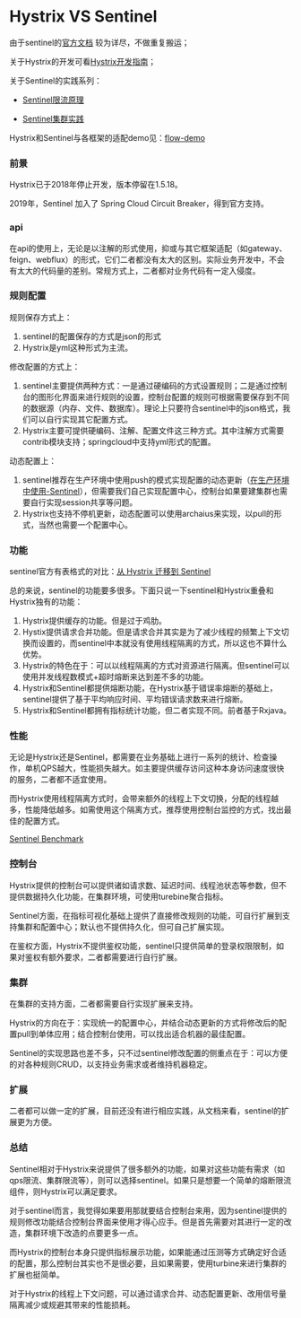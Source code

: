 # Hystrix VS Sentinel

由于sentinel的[官方文档](https://github.com/alibaba/Sentinel/wiki/介绍) 较为详尽，不做重复搬运；

关于Hystrix的开发可看[Hystrix开发指南](Hystrix开发指南.md)；

关于Sentinel的实践系列：

- [Sentinel限流原理](Sentinel限流原理.md)

- [Sentinel集群实践](Sentinel集群实践.md)  

Hystrix和Sentinel与各框架的适配demo见：[flow-demo](https://github.com/leviathanstan/flow.git)

### 前景

Hystrix已于2018年停止开发，版本停留在1.5.18。

2019年，Sentinel 加入了 Spring Cloud Circuit Breaker，得到官方支持。

### api

在api的使用上，无论是以注解的形式使用，抑或与其它框架适配（如gateway、feign、webflux）的形式，它们二者都没有太大的区别。实际业务开发中，不会有太大的代码量的差别。常规方式上，二者都对业务代码有一定入侵度。

### 规则配置

规则保存方式上：

1. sentinel的配置保存的方式是json的形式
2. Hystrix是yml这种形式为主流。

修改配置的方式上：

1. sentinel主要提供两种方式：一是通过硬编码的方式设置规则；二是通过控制台的图形化界面来进行规则的设置，控制台配置的规则可根据需要保存到不同的数据源（内存、文件、数据库）。理论上只要符合sentinel中的json格式，我们可以自行实现其它配置方式。
2. Hystrix主要可提供硬编码、注解、配置文件这三种方式。其中注解方式需要contrib模块支持；springcloud中支持yml形式的配置。

动态配置上：

1. sentinel推荐在生产环境中使用push的模式实现配置的动态更新（[在生产环境中使用-Sentinel](https://github.com/alibaba/Sentinel/wiki/在生产环境中使用-Sentinel)），但需要我们自己实现配置中心，控制台如果要建集群也需要自行实现session共享等问题。
2. Hystrix也支持不停机更新，动态配置可以使用archaius来实现，以pull的形式，当然也需要一个配置中心。

### 功能

sentinel官方有表格式的对比：[从 Hystrix 迁移到 Sentinel](https://github.com/alibaba/Sentinel/wiki/Guideline:-从-Hystrix-迁移到-Sentinel)

总的来说，sentinel的功能要多很多。下面只说一下sentinel和Hystrix重叠和Hystrix独有的功能：

1. Hystrix提供缓存的功能。但是过于鸡肋。
2. Hystix提供请求合并功能。但是请求合并其实是为了减少线程的频繁上下文切换而设置的，而sentinel中本就没有使用线程隔离的方式，所以这也不算什么优势。
3. Hystrix的特色在于：可以以线程隔离的方式对资源进行隔离。但sentinel可以使用并发线程数模式+超时熔断来达到差不多的功能。
4. Hystrix和Sentinel都提供熔断功能，在Hystrix基于错误率熔断的基础上，sentinel提供了基于平均响应时间、平均错误请求数来进行熔断。
5. Hystrix和Sentinel都拥有指标统计功能，但二者实现不同。前者基于Rxjava。

### 性能

无论是Hystrix还是Sentinel，都需要在业务基础上进行一系列的统计、检查操作，单机QPS越大，性能损失越大。如主要提供缓存访问这种本身访问速度很快的服务，二者都不适宜使用。

而Hystrix使用线程隔离方式时，会带来额外的线程上下文切换，分配的线程越多，性能降低越多。如需使用这个隔离方式，推荐使用控制台监控的方式，找出最佳的配置方式。

[Sentinel Benchmark](https://github.com/alibaba/Sentinel/wiki/Benchmark)

### 控制台

Hystrix提供的控制台可以提供诸如请求数、延迟时间、线程池状态等参数，但不提供数据持久化功能，在集群环境，可使用turebine聚合指标。

Sentinel方面，在指标可视化基础上提供了直接修改规则的功能，可自行扩展到支持集群和配置中心；默认也不提供持久化，但可自己扩展实现。

在鉴权方面，Hystrix不提供鉴权功能，sentinel只提供简单的登录权限限制，如果对鉴权有额外要求，二者都需要进行自行扩展。

### 集群

在集群的支持方面，二者都需要自行实现扩展来支持。

Hystrix的方向在于：实现统一的配置中心，并结合动态更新的方式将修改后的配置pull到单体应用；结合控制台使用，可以找出适合机器的最佳配置。

Sentinel的实现思路也差不多，只不过sentinel修改配置的侧重点在于：可以方便的对各种规则CRUD，以支持业务需求或者维持机器稳定。

### 扩展

二者都可以做一定的扩展，目前还没有进行相应实践，从文档来看，sentinel的扩展更为方便。

### 总结

Sentinel相对于Hystrix来说提供了很多额外的功能，如果对这些功能有需求（如qps限流、集群限流等），则可以选择sentinel。如果只是想要一个简单的熔断限流组件，则Hystrix可以满足要求。

对于sentinel而言，我觉得如果要用那就要结合控制台来用，因为sentinel提供的规则修改功能结合控制台界面来使用才得心应手。但是首先需要对其进行一定的改造，集群环境下改造的点要更多一点。

而Hystrix的控制台本身只提供指标展示功能，如果能通过压测等方式确定好合适的配置，那么控制台其实也不是很必要，且如果需要，使用turbine来进行集群的扩展也挺简单。

对于Hystrix的线程上下文问题，可以通过请求合并、动态配置更新、改用信号量隔离减少或规避其带来的性能损耗。